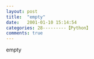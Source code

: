 ```yaml
---
layout: post
title:  "empty"
date:   2001-01-10 15:14:54
categories: 28---------【Python】
comments: true
---
```

empty
